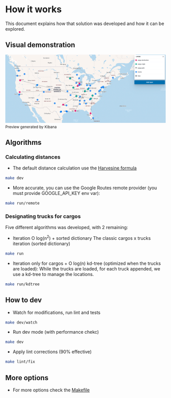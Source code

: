 # How it works

This document explains how that solution was developed and how it can be explored.

## Visual demonstration

![docs/kibana_preview.png](docs/kibana_preview.png)
<small> Preview generated by Kibana </small>

## Algorithms

### Calculating distances

- The default distance calculation use the [Harvesine formula](https://en.wikipedia.org/wiki/Haversine_formula)

```bash
make dev
```

- More accurate, you can use the Google Routes remote provider (you must provide GOOGLE_API_KEY env var):
```bash
make run/remote
```


### Designating trucks for cargos

Five different algorithms was developed, with 2 remaining:

- Iteration O log(n<sup>2</sup>) + sorted dictionary
The classic cargos x trucks iteration (sorted dictionary)

```bash
make run
```

-  Iteration only for cargos + O log(n) kd-tree (optimized when the trucks are loaded):
While the trucks are loaded, for each truck appended, we use a kd-tree to manage the locations.

```bash
make run/kdtree
```

## How to dev

- Watch for modifications, run lint and tests
```bash
make dev/watch
```

- Run dev mode (with performance chekc)
```bash
make dev
```

- Apply lint corrections (90% effective)
```bash
make lint/fix
```

## More options
- For more options check the [Makefile](src/Makefile)
